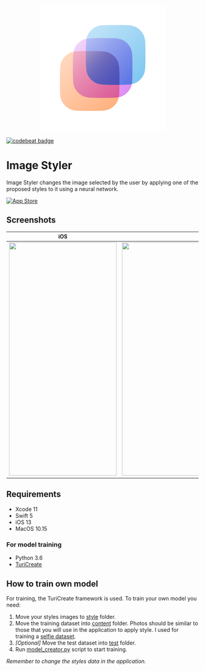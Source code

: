 <p align="center">
<img src="ImageStyler/Supporting Files/Assets.xcassets/AppIcon.appiconset/1024.png" width="329" height="329"/>
</p>

[![codebeat badge](https://codebeat.co/badges/3f467f54-941b-46b2-9197-6a900ddee267)](https://codebeat.co/projects/github-com-romanmazeev-imagestyler-master)
# Image Styler
Image Styler changes the image selected by the user by applying one of the proposed styles to it using a neural network.

[![App Store](https://developer.apple.com/app-store/marketing/guidelines/images/badge-download-on-the-app-store.svg)](https://apps.apple.com/us/app/image-styler/id1506490993)

## Screenshots
| iOS  | MacOS |
| ---- | ----- |
| <img src="https://i.imgur.com/06KbqVK.jpg" width="282" height="609"/>  | <img src="https://i.imgur.com/4Qz8WUd.jpg" width="550" height="609"/>  |

## Requirements
- Xcode 11
- Swift 5
- iOS 13
- MacOS 10.15

### For model training
- Python 3.6
- [TuriCreate](https://github.com/apple/turicreate)

## How to train own model
For training, the TuriCreate framework is used. To train your own model you need:
1. Move your styles images to [style](https://github.com/romanmazeev/ImageStyler/tree/master/Model/Dataset/style) folder.
2. Move the training dataset into [content](https://github.com/romanmazeev/ImageStyler/tree/master/Model/Dataset/content) folder. Photos should be similar to those that you will use in the application to apply style. I used for training a [selfie dataset](https://www.crcv.ucf.edu/data/Selfie/).
3. *[Optional]* Move the test dataset into [test](https://github.com/romanmazeev/ImageStyler/tree/master/Model/Dataset/test) folder.
4. Run [model_creator.py](https://github.com/romanmazeev/ImageStyler/blob/master/Model/model_creator.py) script to start training.

*Remember to change the styles data in the application.*
